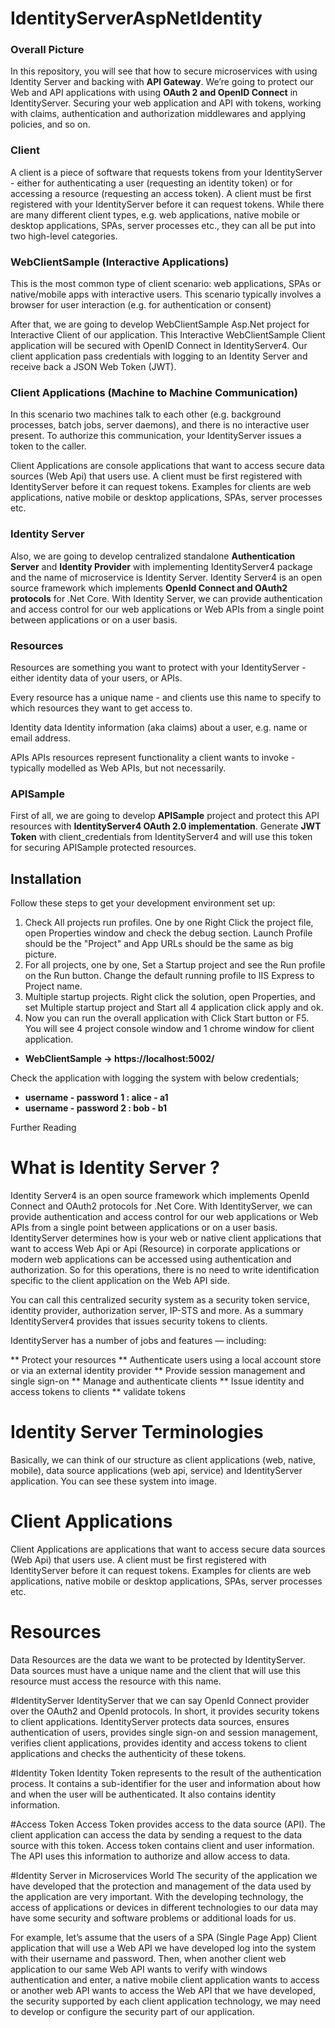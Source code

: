 # IdentityServerAspNetIdentity
### Overall Picture

In this repository, you will see that how to secure microservices with using Identity Server and backing with **API Gateway**.
We’re going to protect our Web and API applications with using **OAuth 2 and OpenID Connect** in IdentityServer. Securing
your web application and API with tokens, working with claims, authentication and authorization middlewares and applying policies, and so on.

### Client
A client is a piece of software that requests tokens from your IdentityServer - either for authenticating a user (requesting an identity token) 
or for accessing a resource (requesting an access token). A client must be first registered with your IdentityServer before it can request tokens.
While there are many different client types, e.g. web applications, native mobile or desktop applications, SPAs, server processes etc., they can all be put into two high-level categories.

### WebClientSample (Interactive Applications)

This is the most common type of client scenario: web applications, SPAs or native/mobile apps with interactive users. This scenario typically involves 
a browser for user interaction (e.g. for authentication or consent)

After that, we are going to develop WebClientSample Asp.Net project for Interactive Client of our application. This Interactive WebClientSample Client
application will be secured with OpenID Connect in IdentityServer4. Our client application pass credentials with logging to an Identity Server
and receive back a JSON Web Token (JWT).

### Client Applications (Machine to Machine Communication)
In this scenario two machines talk to each other (e.g. background processes, batch jobs, server daemons), and there is no interactive user present.
To authorize this communication, your IdentityServer issues a token to the caller.

Client Applications are console applications that want to access secure data sources (Web Api) that users use. A client must be first registered with IdentityServer before it can request tokens.
Examples for clients are web applications, native mobile or desktop applications, SPAs, server processes etc.

### Identity Server
Also, we are going to develop centralized standalone **Authentication Server** and **Identity Provider** with implementing IdentityServer4 package
and the name of microservice is Identity Server.
Identity Server4 is an open source framework which implements **OpenId Connect and OAuth2 protocols** for .Net Core.
With Identity Server, we can provide authentication and access control for our web applications or Web APIs from a single point between applications
or on a user basis.

### Resources
Resources are something you want to protect with your IdentityServer - either identity data of your users, or APIs.

Every resource has a unique name - and clients use this name to specify to which resources they want to get access to.

Identity data Identity information (aka claims) about a user, e.g. name or email address.

APIs APIs resources represent functionality a client wants to invoke - typically modelled as Web APIs, but not necessarily.
### APISample
First of all, we are going to develop **APISample** project and protect this API resources with **IdentityServer4 OAuth 2.0 implementation**. 
Generate **JWT Token** with client_credentials from IdentityServer4 and will use this token for securing APISample protected resources.

## Installation
Follow these steps to get your development environment set up:
1. Check All projects run profiles. One by one Right Click the project file, open Properties window and check the debug section. Launch Profile should
be the "Project" and App URLs should be the same as big picture.
2. For all projects, one by one, Set a Startup project and see the Run profile on the Run button. Change the default running profile to IIS Express to Project name.
3. Multiple startup projects. Right click the solution, open Properties, and set Multiple startup project and Start all 4 application click apply and ok.
4. Now you can run the overall application with Click Start button or F5.
You will see 4 project console window and 1 chrome window for client application.

* **WebClientSample -> https://localhost:5002/**

Check the application with logging the system with below credentials;

* **username - password 1 : alice - a1**
* **username - password 2 : bob - b1**



Further Reading 
# What is Identity Server ?
Identity Server4 is an open source framework which implements OpenId Connect and OAuth2 protocols for .Net Core.
With IdentityServer, we can provide authentication and access control for our web applications or Web APIs from a single point between applications or on a user basis.
IdentityServer determines how is your web or native client applications that want to access Web Api or Api (Resource) in corporate applications or modern web applications can be accessed using authentication and authorization. So for this operations, there is no need to write identification specific to the client application on the Web API side.

You can call this centralized security system as a security token service, identity provider, authorization server, IP-STS and more.
As a summary IdentityServer4 provides that issues security tokens to clients.

IdentityServer has a number of jobs and features — including:

** Protect your resources
** Authenticate users using a local account store or via an external identity provider
** Provide session management and single sign-on
** Manage and authenticate clients
** Issue identity and access tokens to clients
** validate tokens

# Identity Server  Terminologies
Basically, we can think of our structure as client applications (web, native, mobile), data source applications (web api, service) and IdentityServer application. 
You can see these system into image.


# Client Applications
Client Applications are applications that want to access secure data sources (Web Api) that users use. A client must be first registered with IdentityServer before it can request tokens.
Examples for clients are web applications, native mobile or desktop applications, SPAs, server processes etc.

# Resources
Data Resources are the data we want to be protected by IdentityServer. Data sources must have a unique name and the client that will use this resource must access the resource with this name.

#IdentityServer
IdentityServer that we can say OpenId Connect provider over the OAuth2 and OpenId protocols. In short, it provides security tokens to client applications. IdentityServer protects data sources, ensures authentication of users, provides single sign-on and session management, verifies client applications, provides identity and access tokens to client applications and checks the authenticity of these tokens.

#Identity Token
Identity Token represents to the result of the authentication process. It contains a sub-identifier for the user and information about how and when the user will be authenticated. It also contains identity information.

#Access Token
Access Token provides access to the data source (API). The client application can access the data by sending a request to the data source with this token. Access token contains client and user information. The API uses this information to authorize and allow access to data.

#Identity Server  in Microservices World
The security of the application we have developed that the protection and management of the data used by the application are very important. With the developing technology, the access of applications or devices in different technologies to our data may have some security and software problems or additional loads for us.

For example, let’s assume that the users of a SPA (Single Page App) Client application that will use a Web API we have developed log into the system with their username and password. Then, when another client web application to our same Web API wants to verify with windows authentication and enter, a native mobile client application wants to access or another web API wants to access the Web API that we have developed, the security supported by each client application technology, we may need to develop or configure the security part of our application.


